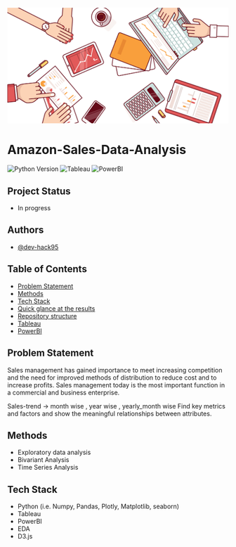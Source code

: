 ![Sales Analysis](https://github.com/dev-hack95/Amazon-Sales-Data-Analysis/blob/main/data/Images/dashboard.png)

# Amazon-Sales-Data-Analysis

![Python Version](https://img.shields.io/badge/Python-3.8.10-lightgrey)
![Tableau](https://img.shields.io/badge/Tableau-BI-lightblue)
![PowerBI](https://img.shields.io/badge/PowerBI-BI-lightyellow)

## Project Status

- In progress

## Authors

- [@dev-hack95](https://www.github.com/dev-hack95)

## Table of Contents

  - [Problem Statement](#Problem-Statement)
  - [Methods](#methods)
  - [Tech Stack](#tech-stack)
  - [Quick glance at the results](#quick-glance-at-the-results)
  - [Repository structure](#repository-structure)
  - [Tableau](#Tableau)
  - [PowerBI](#PowerBI)

## Problem Statement

Sales management has gained importance to meet increasing competition and the need
for improved methods of distribution to reduce cost and to increase profits. Sales
management today is the most important function in a commercial and business
enterprise.

Sales-trend -> month wise , year wise , yearly_month wise
Find key metrics and factors and show the meaningful relationships between attributes.

## Methods

- Exploratory data analysis
- Bivariant Analysis
- Time Series Analysis

## Tech Stack

- Python (i.e. Numpy, Pandas, Plotly, Matplotlib, seaborn)
- Tableau
- PowerBI
- EDA
- D3.js
